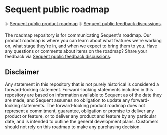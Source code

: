 # Sequent public roadmap

:sparkle: [Sequent public product roadmap](https://github.com/orgs/sequentech/projects/2)
:sparkle: [Sequent public feedback discussions](https://github.com/sequentech/roadmap/discussions/1). 

The roadmap repository is for communicating Sequent's roadmap. Our product roadmap is where you can learn about what features we're working on, what stage they're in, and when we expect to bring them to you. Have any questions or comments about items on the roadmap? Share your feedback via [Sequent public feedback discussions](https://github.com/sequentech/roadmap/discussions/1). 

## Disclaimer 

Any statement in this repository that is not purely historical is considered a forward-looking statement. Forward-looking statements included in this repository are based on information available to Sequent as of the date they are made, and Sequent assumes no obligation to update any forward-looking statements. The forward-looking product roadmap does not represent a commitment, guarantee, obligation or promise to deliver any product or feature, or to deliver any product and feature by any particular date, and is intended to outline the general development plans. Customers should not rely on this roadmap to make any purchasing decision.
